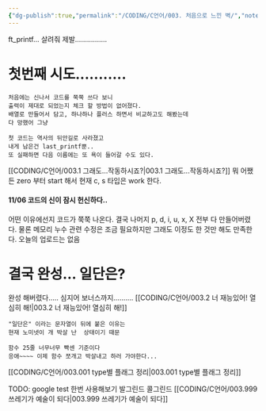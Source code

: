 ```yaml
---
{"dg-publish":true,"permalink":"/CODING/C언어/003. 처음으로 느낀 벽/","noteIcon":"2"}
---
```


ft_printf...
살려줘 제발................
# 첫번째 시도...........

	처음에는 신나서 코드를 쭉쭉 쓰다 보니
	출력이 제대로 되었는지 체크 할 방법이 없어졌다.
	배열로 만들어서 담고, 하나하나 플러스 하면서 비교하고도 해봤는데
	다 망했어 그냥

	첫 코드는 역사의 뒤안길로 사라졌고
	내게 남은건 last_printf뿐..
	또 실패하면 다음 이름에는 또 욕이 들어갈 수도 있다.
[[CODING/C언어/003.1 그래도...작동하시죠?\|003.1 그래도...작동하시죠?]]
	뭐 어쨌든 zero 부터 start 해서 현재 c, s 타입은 work 한다.

#### 11/06 코드의 신이 잠시 헌신하다..
어떤 이유에선지 코드가 쭉쭉 나온다.
결국 나머지 p, d, i, u, x, X 전부 다 만들어버렸다.
물론 메모리 누수 관련 수정은 조금 필요하지만 그래도 이정도 한 것만 해도 만족한다.
오늘의 업로드는 없음

# 결국 완성... 일단은?
완성 해버렸다.....
심지어 보너스까지..........
[[CODING/C언어/003.2 너 재능있어! 열심히 해!\|003.2 너 재능있어! 열심히 해!]]

	"일단은" 이라는 문자열이 뒤에 붙은 이유는
	현재 노미넷이 개 박살 난  상태이기 때문
	
	함수 25줄 너무너무 빡센 기준이다
	응애~~~~ 이제 함수 쪼개고 박살내고 하러 가야한다...

[[CODING/C언어/003.001 type별 플래그 정리\|003.001 type별 플래그 정리]]

TODO: google test 한번 사용해보기
발그린드 콜그린드
[[CODING/C언어/003.999 쓰레기가 예술이 되다\|003.999 쓰레기가 예술이 되다]]